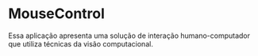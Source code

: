 # MouseControl

Essa aplicação apresenta uma solução de interação humano-computador que utiliza técnicas da visão computacional.
